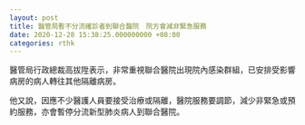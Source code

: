 ```yaml
---
layout: post
title: 醫管局暫不分流確診者到聯合醫院　院方會減非緊急服務
date: 2020-12-28 15:38:25.000000000 +08:00
categories: rthk
---
```


醫管局行政總裁高拔陞表示，非常重視聯合醫院出現院內感染群組，已安排受影響病房的病人轉往其他隔離病房。

他又說，因應不少醫護人員要接受治療或隔離，醫院服務要調節，減少非緊急或預約服務，亦會暫停分流新型肺炎病人到聯合醫院。
